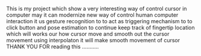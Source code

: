 This is my project which show a very interesting way of control cursor in computer  may it can modernize new way of control human computer interaction it us gesture recognition
to to act as triggering mechanism to to click button and pose estimation to continue keep track of fingertip location which will works our how cursor move and smooth out the cursor movement using interpolaton
it will make smooth movement of cursor 
THANK YOU FOR reading this ...........
